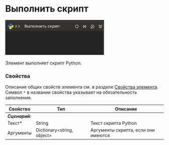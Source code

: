 # Выполнить скрипт

![](../../../resources/activities/extra/python/python-execute-script.png)

Элемент выполняет скрипт Python.

### Свойства
Описание общих свойств элемента см. в разделе [Свойства элемента](https://docs.primo-rpa.ru/primo-rpa/primo-studio/process/elements#svoistva-elementa).\
Символ `*` в названии свойства указывает на обязательность заполнения.

| Свойство             | Тип                   | Описание                                      |
| -------------------- | --------------------- | --------------------------------------------- |
| ***Сценарий:***     | |  |
| Текст\*              | String   | Текст скрипта Python |
| Аргументы            | Dictionary<string, object> | Аргументы скрипта, если они имеются  |
